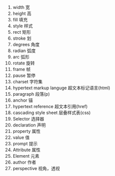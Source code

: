 1. width 宽
2. height 高
3. fill 填充
4. style 样式
5. rect 矩形
6. stroke 划
7. degrees 角度
8. radian 弧度
9. arc 弧形
10. rotate 旋转
11. frame 帧 
12. pause 暂停
13. charset 字符集
14. hypertext markup languge 超文本标记语言(html)
15. paragraph 段落(p)
16. anchor 锚
17. hypertext reference 超文本引用(href)
18. cascading style sheet 层叠样式表(css)
19. Selector 选择器
20. declaration 声明
21. property 属性
22. value 值
23. prompt 提示
24. Attribute 属性
25. Element 元素
26. author 作者
27. perspective 视角，透视